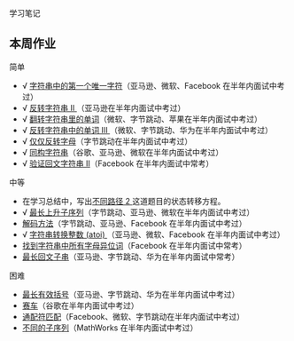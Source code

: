 学习笔记

## 本周作业

简单

- &radic; [字符串中的第一个唯一字符](https://leetcode-cn.com/problems/first-unique-character-in-a-string/)（亚马逊、微软、Facebook 在半年内面试中考过）
- &radic; [反转字符串 II ](https://leetcode-cn.com/problems/reverse-string-ii/)（亚马逊在半年内面试中考过）
- &radic; [翻转字符串里的单词](https://leetcode-cn.com/problems/reverse-words-in-a-string/)（微软、字节跳动、苹果在半年内面试中考过）
- &radic; [反转字符串中的单词 III ](https://leetcode-cn.com/problems/reverse-words-in-a-string-iii/)（微软、字节跳动、华为在半年内面试中考过）
- &radic; [仅仅反转字母](https://leetcode-cn.com/problems/reverse-only-letters/)（字节跳动在半年内面试中考过）
- &radic; [同构字符串](https://leetcode-cn.com/problems/isomorphic-strings/)（谷歌、亚马逊、微软在半年内面试中考过）
- &radic; [验证回文字符串 Ⅱ](https://leetcode-cn.com/problems/valid-palindrome-ii/)（Facebook 在半年内面试中常考）

中等

- 在学习总结中，写出[不同路径 2 ](https://leetcode-cn.com/problems/unique-paths-ii/)这道题目的状态转移方程。
- &radic; [最长上升子序列](https://leetcode-cn.com/problems/longest-increasing-subsequence/)（字节跳动、亚马逊、微软在半年内面试中考过）
- [解码方法](https://leetcode-cn.com/problems/decode-ways/)（字节跳动、亚马逊、Facebook 在半年内面试中考过）
- &radic; [字符串转换整数 (atoi) ](https://leetcode-cn.com/problems/string-to-integer-atoi/)（亚马逊、微软、Facebook 在半年内面试中考过）
- [找到字符串中所有字母异位词](https://leetcode-cn.com/problems/find-all-anagrams-in-a-string/)（Facebook 在半年内面试中常考）
- [最长回文子串](https://leetcode-cn.com/problems/longest-palindromic-substring/)（亚马逊、字节跳动、华为在半年内面试中常考）

困难

- [最长有效括号](https://leetcode-cn.com/problems/longest-valid-parentheses/)（亚马逊、字节跳动、华为在半年内面试中考过）
- [赛车](https://leetcode-cn.com/problems/race-car/)（谷歌在半年内面试中考过）
- [通配符匹配](https://leetcode-cn.com/problems/wildcard-matching/)（Facebook、微软、字节跳动在半年内面试中考过）
- [不同的子序列](https://leetcode-cn.com/problems/distinct-subsequences/)（MathWorks 在半年内面试中考过）